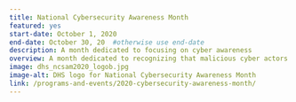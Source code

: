 ```yaml
---
title: National Cybersecurity Awareness Month
featured: yes
start-date: October 1, 2020
end-date: October 30, 20  #otherwise use end-date
description: A month dedicated to focusing on cyber awareness
overview: A month dedicated to recognizing that malicious cyber actors seek to compromise federal information systems and data in order to steal information the government holds on behalf of and about the American people. 
image: dhs_ncsam2020_logob.jpg
image-alt: DHS logo for National Cybersecurity Awareness Month
link: /programs-and-events/2020-cybersecurity-awareness-month/
---
```

